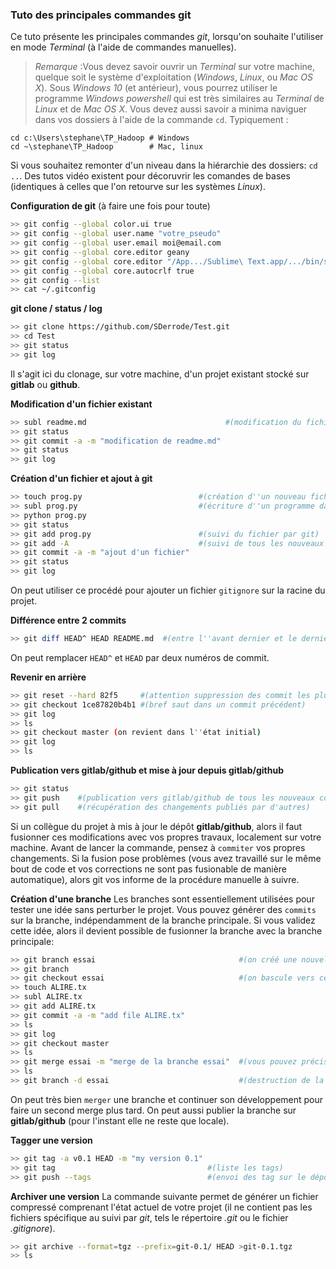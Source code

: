 ### Tuto des principales commandes git

Ce tuto présente les principales commandes _git_, lorsqu'on souhaite l'utiliser en mode _Terminal_ (à l'aide de commandes manuelles). 

> *Remarque* :Vous devez savoir ouvrir un _Terminal_ sur votre machine, quelque soit le système d'exploitation (_Windows_, _Linux_, ou _Mac OS X_). Sous _Windows 10_ (et antérieur), vous pourrez utiliser le programme _Windows powershell_ qui est très similaires au _Terminal_ de _Linux_ et de _Mac OS X_. 
Vous devez aussi savoir a minima naviguer dans vos dossiers à l'aide de la commande ```cd```. Typiquement :
```shell
cd c:\Users\stephane\TP_Hadoop # Windows
cd ~\stephane\TP_Hadoop        # Mac, linux
```
Si vous souhaitez remonter d'un niveau dans la hiérarchie des dossiers: ```cd ..```. Des tutos vidéo existent pour décoruvrir les comandes de bases (identiques à celles que l'on retourve sur les systèmes _Linux_).



**Configuration de git** (à faire une fois pour toute)
```bash
>> git config --global color.ui true
>> git config --global user.name "votre_pseudo"
>> git config --global user.email moi@email.com
>> git config --global core.editor geany                                       #(for Linux if installed)
>> git config --global core.editor "/App.../Sublime\ Text.app/.../bin/subl -w" #(for Mac if installed)
>> git config --global core.autocrlf true                                      #(for Windows)
>> git config --list
>> cat ~/.gitconfig
```

**git clone / status / log**
```bash
>> git clone https://github.com/SDerrode/Test.git
>> cd Test
>> git status
>> git log
```
Il s'agit ici du clonage, sur votre machine, d'un projet existant stocké sur **gitlab** ou **github**.

**Modification d'un fichier existant**
```bash
>> subl readme.md                               #(modification du fichier)
>> git status
>> git commit -a -m "modification de readme.md"
>> git status
>> git log
```

**Création d'un fichier et ajout à git**
```bash
>> touch prog.py                          #(création d''un nouveau fichier vide)
>> subl prog.py                           #(écriture d''un programme dans le fichier)
>> python prog.py
>> git status
>> git add prog.py                        #(suivi du fichier par git)
>> git add -A                             #(suivi de tous les nouveaux fichiers )
>> git commit -a -m "ajout d'un fichier"
>> git status
>> git log
```
On peut utiliser ce procédé pour ajouter un fichier `gitignore` sur la racine du projet.


**Différence entre 2 commits**
```bash
>> git diff HEAD^ HEAD README.md  #(entre l''avant dernier et le dernier commit)
```
On peut remplacer `HEAD^` et `HEAD` par deux numéros de commit.

**Revenir en arrière**
```bash
>> git reset --hard 82f5     #(attention suppression des commit les plus récents!)
>> git checkout 1ce87820b4b1 #(bref saut dans un commit précédent)
>> git log
>> ls
>> git checkout master (on revient dans l''état initial)
>> git log
>> ls
```

**Publication vers gitlab/github et mise à jour depuis gitlab/github**
```bash
>> git status
>> git push    #(publication vers gitlab/github de tous les nouveaux commits)
>> git pull    #(récupération des changements publiés par d'autres)
```

Si un collègue du projet à mis à jour le dépôt **gitlab/github**, alors il faut fusionner ces modifications avec vos propres travaux, localement sur votre machine. Avant de lancer la commande, pensez à `commiter` vos propres changements. Si la fusion pose problèmes (vous avez travaillé sur le même bout de code et vos corrections ne sont pas fusionable de manière automatique), alors git vos informe de la procédure manuelle à suivre.

**Création d'une branche**
Les branches sont essentiellement utilisées pour tester une idée sans perturber le projet. Vous pouvez générer des `commits` sur la branche, indépendamment de la branche principale. 
Si vous validez cette idée, alors il devient possible de fusionner la branche avec la branche principale:
```bash
>> git branch essai                                #(on créé une nouvelle branche essai
>> git branch
>> git checkout essai                              #(on bascule vers cette branche)
>> touch ALIRE.tx
>> subl ALIRE.tx
>> git add ALIRE.tx
>> git commit -a -m "add file ALIRE.tx"
>> ls
>> git log
>> git checkout master
>> ls
>> git merge essai -m "merge de la branche essai"  #(vous pouvez préciser un message qui explique le merge)
>> ls
>> git branch -d essai                             #(destruction de la branche après merge)
```
On peut très bien `merger` une branche et continuer son développement pour faire un second merge plus tard. On peut aussi publier la branche sur **gitlab/github** (pour l'instant elle ne reste que locale).

**Tagger une version**
```bash
>> git tag -a v0.1 HEAD -m "my version 0.1"
>> git tag                                  #(liste les tags)
>> git push --tags                          #(envoi des tag sur le dépôt gitlab/github)
```

**Archiver une version**
La commande suivante permet de générer un fichier compressé comprenant l'état actuel de votre projet (il ne contient pas les fichiers spécifique au suivi par _git_, tels le répertoire _.git_ ou le fichier _.gitignore_).

```bash
>> git archive --format=tgz --prefix=git-0.1/ HEAD >git-0.1.tgz
>> ls
```
